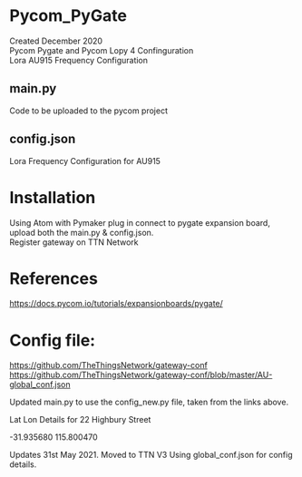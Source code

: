 # Pycom_PyGate
Created December 2020 \
Pycom Pygate and Pycom Lopy 4 Confinguration \
Lora AU915 Frequency Configuration

## main.py
Code to be uploaded to the pycom project

## config.json
Lora Frequency Configuration for AU915

# Installation
Using Atom with Pymaker plug in connect to pygate expansion board, upload both the main.py & config.json. \
Register gateway on TTN Network

# References
https://docs.pycom.io/tutorials/expansionboards/pygate/

# Config file:
https://github.com/TheThingsNetwork/gateway-conf
https://github.com/TheThingsNetwork/gateway-conf/blob/master/AU-global_conf.json

Updated main.py to use the config_new.py file, taken from the links above.

Lat Lon Details for 22 Highbury Street

-31.935680
115.800470

Updates 31st May 2021.
Moved to TTN V3
Using global_conf.json for config details.

